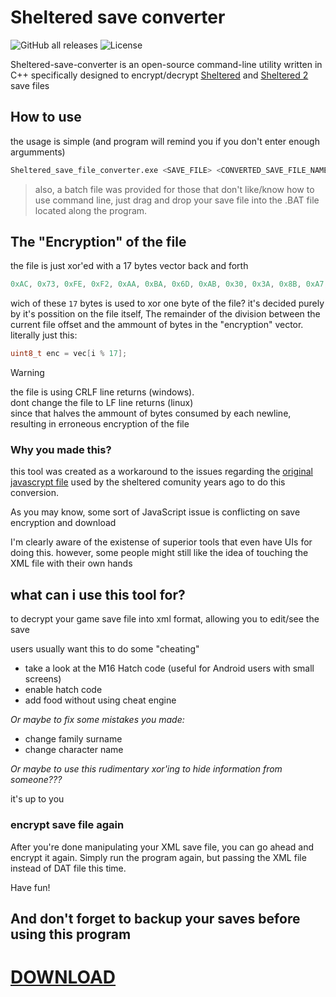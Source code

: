 # Sheltered save converter

![GitHub all releases](https://img.shields.io/github/downloads/israpps/Sheltered-save-converter/total?style=for-the-badge)
![License](https://img.shields.io/github/license/israpps/Sheltered-save-converter?style=for-the-badge)

Sheltered-save-converter is an open-source command-line utility written in C++ specifically designed to encrypt/decrypt [Sheltered](https://store.steampowered.com/app/356040/Sheltered) and [Sheltered 2](https://store.steampowered.com/app/1289380/Sheltered_2) save files

## How to use
the usage is simple (and program will remind you if you don't enter enough argumments)
```bash
Sheltered_save_file_converter.exe <SAVE_FILE> <CONVERTED_SAVE_FILE_NAME>
```
> also, a batch file was provided for those that don't like/know how to use command line, just drag and drop your save file into the .BAT file located along the program.

## The "Encryption" of the file
the file is just xor'ed with a 17 bytes vector back and forth
```c
0xAC, 0x73, 0xFE, 0xF2, 0xAA, 0xBA, 0x6D, 0xAB, 0x30, 0x3A, 0x8B, 0xA7, 0xDE, 0x0D, 0x15, 0x21, 0x4A
```
wich of these `17` bytes is used to xor one byte of the file? it's decided purely by it's possition on the file itself, The remainder of the division between the current file offset and the ammount of bytes in the "encryption" vector.  
literally just this:
```c
uint8_t enc = vec[i % 17];
```

> [!WARNING]
> the file is using CRLF line returns (windows).  
> dont change the file to LF line returns (linux)  
> since that halves the ammount of bytes consumed by each newline, resulting in erroneous encryption of the file

### Why you made this?
this tool was created as a workaround to the issues regarding the [original javascrypt file](https://jsfiddle.net/mjnpr2ac/18/) used by the sheltered comunity years ago to do this conversion.

As you may know, some sort of JavaScript issue is conflicting on save encryption and download

I'm clearly aware of the existense of superior tools that even have UIs for doing this. however, some people might still like the idea of touching the XML file with their own hands

## what can i use this tool for?
to decrypt your game save file into xml format, allowing you to edit/see the save 

users usually want this to do some "cheating"
- take a look at the M16 Hatch code (useful for Android users with small screens)
- enable hatch code
- add food without using cheat engine

_Or maybe to fix some mistakes you made:_

- change family surname
- change character name

_Or maybe to use this rudimentary xor'ing to hide information from someone???_

it's up to you

### encrypt save file again

After you're done manipulating your XML save file, you can go ahead and encrypt it again.
Simply run the program again, but passing the XML file instead of DAT file this time.

Have fun!

## And don't forget to backup your saves before using this program

# [DOWNLOAD](https://github.com/israpps/Sheltered-save-converter/releases/latest)
